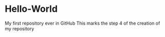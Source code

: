 # Hello-World
My first repository ever in GitHub
This marks the step 4 of the creation of my repository 
